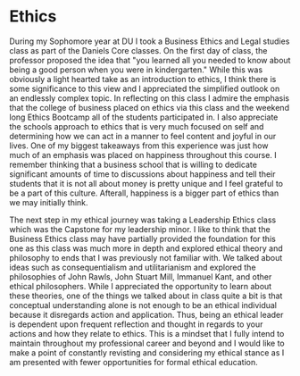 # Ethics

During my Sophomore year at DU I took a Business Ethics and Legal studies class as part of the Daniels Core classes. On the first day of class, the professor proposed the idea that "you learned all you needed to know about being a good person when you were in kindergarten." While this was obviously a light hearted take as an introduction to ethics, I think there is some significance to this view and I appreciated the simplified outlook on an endlessly complex topic. In reflecting on this class I admire the emphasis that the college of business placed on ethics via this class and the weekend long Ethics Bootcamp all of the students participated in. I also appreciate the schools approach to ethics that is very much focused on self and determining how we can act in a manner to feel content and joyful in our lives. One of my biggest takeaways from this experience was just how much of an emphasis was placed on happiness throughout this course. I remember thinking that a business school that is willing to dedicate significant amounts of time to discussions about happiness and tell their students that it is not all about money is pretty unique and I feel grateful to be a part of this culture. Afterall, happiness is a bigger part of ethics than we may initially think.

The next step in my ethical journey was taking a Leadership Ethics class which was the Capstone for my leadership minor. I like to think that the Business Ethics class may have partially provided the foundation for this one as this class was much more in depth and explored ethical theory and philosophy to ends that I was previously not familiar with. We talked about ideas such as consequentialism and utilitarianism and explored the philosophies of John Rawls, John Stuart Mill, Immanuel Kant, and other ethical philosophers. While I appreciated the opportunity to learn about these theories, one of the things we talked about in class quite a bit is that conceptual understanding alone is not enough to be an ethical individual because it disregards action and application. Thus, being an ethical leader is dependent upon frequent reflection and thought in regards to your actions and how they relate to ethics. This is a mindset that I fully intend to maintain throughout my professional career and beyond and I would like to make a point of constantly revisting and considering my ethical stance as I am presented with fewer opportunities for formal ethical education.
